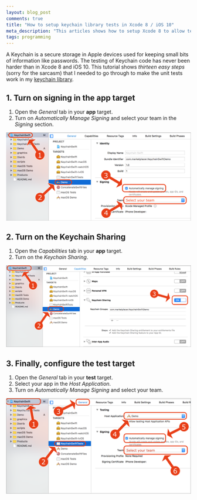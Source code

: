 ```yaml
---
layout: blog_post
comments: true
title: "How to setup keychain library tests in Xcode 8 / iOS 10"
meta_description: "This articles shows how to setup Xcode 8 to allow testing a Keychain library."
tags: programming
---
```


A Keychain is a secure storage in Apple devices used for keeping small bits of information like passwords. The testing of Keychain code has never been harder than in Xcode 8 and iOS 10. This tutorial shows *thirteen easy steps* (sorry for the sarcasm) that I needed to go through to make the unit tests work in my [keychain library](https://github.com/marketplacer/keychain-swift).

## 1. Turn on signing in the app target


1. Open the *General* tab in your **app** target.
1. Turn on *Automatically Manage Signing* and select your team in the *Signing* section.

<img src='/image/blog/2016-09-17-testing-a-keychain-library-in-xcode/01_enable_keychain_demo_app.png' alt='Enable keychain sharing in app target in Xcode' class='isMax100PercentWide hasBorderShade90'>


## 2. Turn on the Keychain Sharing

1. Open the *Capabilities* tab in your **app** target.
1. Turn on the *Keychain Sharing*.

<img src='/image/blog/2016-09-17-testing-a-keychain-library-in-xcode/02_enable_keychain_sharing_xcode.png' alt='Turn on keychain sharing in app target in Xcode' class='isMax100PercentWide hasBorderShade90'>


## 3. Finally, configure the test target

1. Open the *General* tab in your **test** target.
1. Select your app in the *Host Application*.
1. Turn on *Automatically Manage Signing* and select your team.

<img src='/image/blog/2016-09-17-testing-a-keychain-library-in-xcode/03_running_tests_keychain_xcode_8.png' alt='Enable keychain testing in Xcode' class='isMax100PercentWide hasBorderShade90'>

